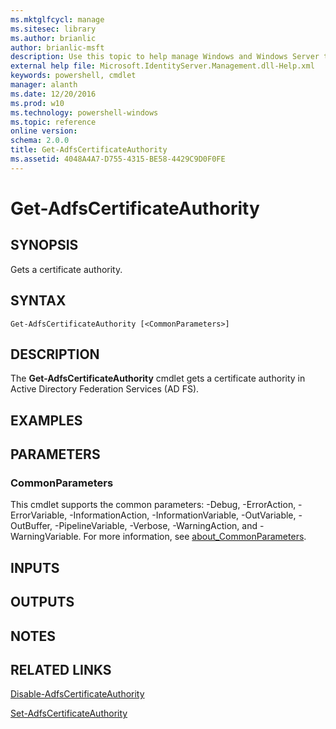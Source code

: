 ```yaml
---
ms.mktglfcycl: manage
ms.sitesec: library
ms.author: brianlic
author: brianlic-msft
description: Use this topic to help manage Windows and Windows Server technologies with Windows PowerShell.
external help file: Microsoft.IdentityServer.Management.dll-Help.xml
keywords: powershell, cmdlet
manager: alanth
ms.date: 12/20/2016
ms.prod: w10
ms.technology: powershell-windows
ms.topic: reference
online version: 
schema: 2.0.0
title: Get-AdfsCertificateAuthority
ms.assetid: 4048A4A7-D755-4315-BE58-4429C9D0F0FE
---
```


# Get-AdfsCertificateAuthority

## SYNOPSIS
Gets a certificate authority.

## SYNTAX

```
Get-AdfsCertificateAuthority [<CommonParameters>]
```

## DESCRIPTION
The **Get-AdfsCertificateAuthority** cmdlet gets a certificate authority in Active Directory Federation Services (AD FS).

## EXAMPLES


## PARAMETERS

### CommonParameters
This cmdlet supports the common parameters: -Debug, -ErrorAction, -ErrorVariable, -InformationAction, -InformationVariable, -OutVariable, -OutBuffer, -PipelineVariable, -Verbose, -WarningAction, and -WarningVariable. For more information, see [about_CommonParameters](http://go.microsoft.com/fwlink/?LinkID=113216).

## INPUTS

## OUTPUTS

## NOTES

## RELATED LINKS

[Disable-AdfsCertificateAuthority](./Disable-AdfsCertificateAuthority.md)

[Set-AdfsCertificateAuthority](./Set-AdfsCertificateAuthority.md)

